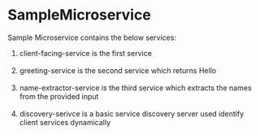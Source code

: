 # SampleMicroservice
Sample Microservice contains the below services:

1. client-facing-service is the first service  <br /> <br />
2. greeting-service is the second service which returns Hello  <br /> <br />
3. name-extractor-service is the third service which extracts the names from the provided input <br /> <br />
4. discovery-serivce is a basic service discovery server used identify client services dynamically  <br /> <br />
